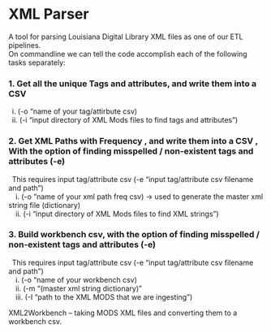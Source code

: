 # XML Parser
A tool for parsing Louisiana Digital Library XML files as one of our ETL pipelines.
</br>
On commandline we can tell the code accomplish each of the following tasks separately:</br>

### 1. Get all the unique Tags and attributes, and write them into a CSV </br>
&ensp;i. (-o “name of your tag/attirbute csv) </br>
&ensp;ii. (-i “input directory of XML Mods files to find tags and attributes”)</br>
### 2. Get XML Paths with Frequency , and write them into a CSV , With the option of finding misspelled / non-existent tags and attributes (-e) </br>
&ensp;This requires input tag/attribute csv (-e “input tag/attribute csv filename and path”)</br>
&emsp;i. (-o “name of your xml path freq csv) -> used to generate the master xml string file (dictionary)</br>
&emsp;ii. (-i “input directory of XML Mods files to find XML strings”) </br>

### 3. Build workbench csv, with the option of finding misspelled / non-existent tags and attributes (-e) </br>
&ensp;This requires input tag/attribute csv (-e “input tag/attribute csv filename and path”)</br>
&emsp;i. (-o “name of your workbench csv) </br>
&emsp;ii. (-m “(master xml string dictionary)” </br>
&emsp;iii. (-I “path to the XML MODS that we are ingesting”)</br>

XML2Workbench – taking MODS XML files and converting them to a workbench csv. 

